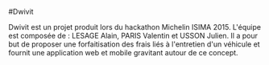 #Dwivit

Dwivit est un projet produit lors du hackathon Michelin ISIMA 2015.
L'équipe est composée de : LESAGE Alain, PARIS Valentin et USSON Julien.
Il a pour but de proposer une forfaitisation des frais liés à l'entretien d'un véhicule et fournit une application web et mobile gravitant autour de ce concept.
